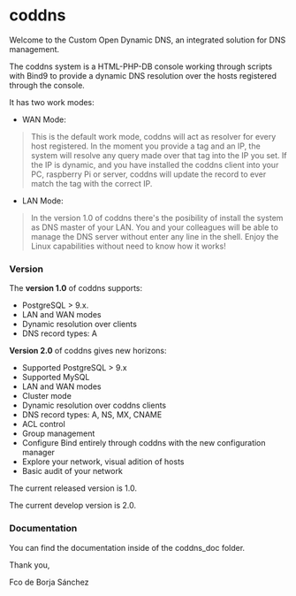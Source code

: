 # coddns


Welcome to the Custom Open Dynamic DNS, an integrated solution for DNS management.

The coddns system is a HTML-PHP-DB console working through scripts with Bind9 to provide a dynamic DNS resolution over the hosts registered through the console.

It has two work modes:
 - WAN Mode:
> This is the default work mode, coddns will act as resolver for every host registered. In the moment you provide a tag and an IP, the system will resolve any query made over that tag into the IP you set.
> If the IP is dynamic, and you have installed the coddns client into your PC, raspberry Pi or server, coddns will update the record to ever match the tag with the correct IP.

 - LAN Mode:
> In the version 1.0 of coddns there's the posibility of install the system as DNS master of your LAN. You and your colleagues will be able to manage the DNS server without enter any line in the shell. Enjoy the Linux capabilities without need to know how it works!


### Version


The **version 1.0** of coddns supports:
 - PostgreSQL > 9.x.
 - LAN and WAN modes
 - Dynamic resolution over clients
 - DNS record types: A


**Version 2.0** of coddns gives new horizons:
 - Supported PostgreSQL > 9.x
 - Supported MySQL
 - LAN and WAN modes
 - Cluster mode
 - Dynamic resolution over coddns clients
 - DNS record types: A, NS, MX, CNAME
 - ACL control
 - Group management
 - Configure Bind entirely through coddns with the new configuration manager
 - Explore your network, visual adition of hosts
 - Basic audit of your network


The current released version is 1.0.

The current develop version is 2.0.


### Documentation

You can find the documentation inside of the coddns_doc folder.




Thank you, 

Fco de Borja Sánchez

